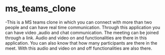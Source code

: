 # ms_teams_clone

-This is a MS teams clone in which you can connect with more than two people and can have real time communication.
Through this application you can have video ,audio and chat communication.
The meeting can be joined through a link.
Audio and video on and functionalities are there in this application.
You can also know that how many participants are there in the meet.
With this audio and video on and off functionalities are also there.

